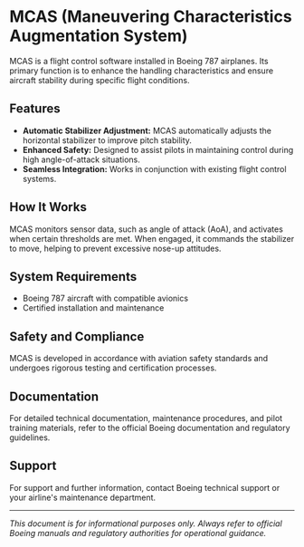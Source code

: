 # MCAS (Maneuvering Characteristics Augmentation System)

MCAS is a flight control software installed in Boeing 787 airplanes. Its primary function is to enhance the handling characteristics and ensure aircraft stability during specific flight conditions.

## Features

- **Automatic Stabilizer Adjustment:** MCAS automatically adjusts the horizontal stabilizer to improve pitch stability.
- **Enhanced Safety:** Designed to assist pilots in maintaining control during high angle-of-attack situations.
- **Seamless Integration:** Works in conjunction with existing flight control systems.

## How It Works

MCAS monitors sensor data, such as angle of attack (AoA), and activates when certain thresholds are met. When engaged, it commands the stabilizer to move, helping to prevent excessive nose-up attitudes.

## System Requirements

- Boeing 787 aircraft with compatible avionics
- Certified installation and maintenance

## Safety and Compliance

MCAS is developed in accordance with aviation safety standards and undergoes rigorous testing and certification processes.

## Documentation

For detailed technical documentation, maintenance procedures, and pilot training materials, refer to the official Boeing documentation and regulatory guidelines.

## Support

For support and further information, contact Boeing technical support or your airline's maintenance department.

---

*This document is for informational purposes only. Always refer to official Boeing manuals and regulatory authorities for operational guidance.*